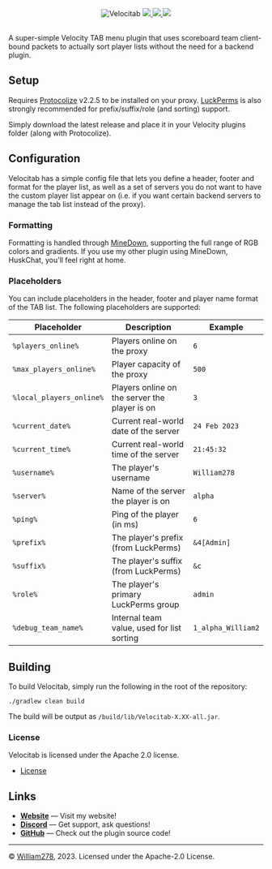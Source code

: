 <p align="center">
    <img src="images/banner.png" alt="Velocitab" />
    <a href="https://modrinth.com/plugin/velocitab">
        <img src="https://img.shields.io/modrinth/v/velocitab?color=%231bd96a&label=modrinth&logo=modrinth&logoColor=%23fffff" />
    </a>
    <a href="https://github.com/WiIIiam278/Velocitab/actions/workflows/java_ci.yml">
        <img src="https://img.shields.io/github/actions/workflow/status/WiIIiam278/Velocitab/java_ci.yml?branch=master&logo=github"/>
    </a>
    <a href="https://discord.gg/tVYhJfyDWG">
        <img src="https://img.shields.io/discord/818135932103557162.svg?label=&logo=discord&logoColor=fff&color=7389D8&labelColor=6A7EC2" />
    </a>
</p>
<br/>
A super-simple Velocity TAB menu plugin that uses scoreboard team client-bound packets to actually sort player lists without the need for a backend plugin.

## Setup
Requires [Protocolize](https://github.com/Exceptionflug/protocolize) v2.2.5 to be installed on your proxy. [LuckPerms](https://luckperms.net) is also strongly recommended for prefix/suffix/role (and sorting) support.

Simply download the latest release and place it in your Velocity plugins folder (along with Protocolize).

## Configuration
Velocitab has a simple config file that lets you define a header, footer and format for the player list, as well as a set of servers you do not want to have the custom player list appear on (i.e. if you want certain backend servers to manage the tab list instead of the proxy).

### Formatting
Formatting is handled through [MineDown](https://github.com/Phoenix616/MineDown), supporting the full range of RGB colors and gradients. If you use my other plugin using MineDown, HuskChat, you'll feel right at home.

### Placeholders
You can include placeholders in the header, footer and player name format of the TAB list. The following placeholders are supported:

| Placeholder              | Description                                   | Example            |
|--------------------------|-----------------------------------------------|--------------------|
| `%players_online%`       | Players online on the proxy                   | `6`                |
| `%max_players_online%`   | Player capacity of the proxy                  | `500`              |
| `%local_players_online%` | Players online on the server the player is on | `3`                |
| `%current_date%`         | Current real-world date of the server         | `24 Feb 2023`      |
| `%current_time%`         | Current real-world time of the server         | `21:45:32`         |
| `%username%`             | The player's username                         | `William278`       |
| `%server%`               | Name of the server the player is on           | `alpha`            |
| `%ping%`                 | Ping of the player (in ms)                    | `6`                |
| `%prefix%`               | The player's prefix (from LuckPerms)          | `&4[Admin]`        |
| `%suffix%`               | The player's suffix (from LuckPerms)          | `&c `              |
| `%role%`                 | The player's primary LuckPerms group          | `admin`            |
| `%debug_team_name%`      | Internal team value, used for list sorting    | `1_alpha_William2` |

## Building
To build Velocitab, simply run the following in the root of the repository:
```
./gradlew clean build
```
The build will be output as `/build/lib/Velocitab-X.XX-all.jar`.

### License
Velocitab is licensed under the Apache 2.0 license.

- [License](https://github.com/WiIIiam278/Velocitab/blob/master/LICENSE)

## Links
* **[Website](https://william278.net/project/velocitab)** — Visit my website!
* **[Discord](https://discord.com/invite/tVYhJfyDWG)** — Get support, ask questions!
* **[GitHub](https://github.com/WiIIiam278/Velocitab)** — Check out the plugin source code!

---
&copy; [William278](https://william278.net/), 2023. Licensed under the Apache-2.0 License.
